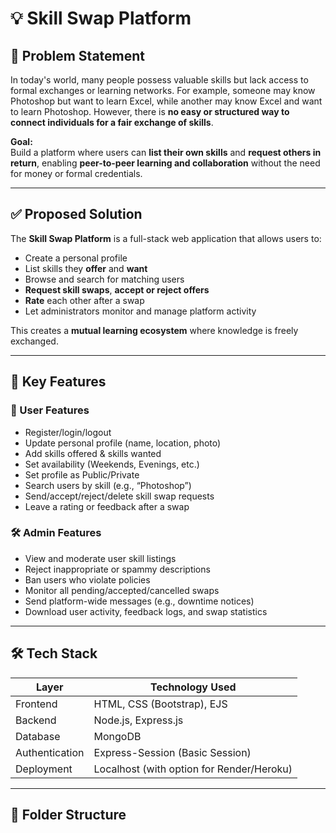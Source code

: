# 💡 Skill Swap Platform

## 📌 Problem Statement

In today's world, many people possess valuable skills but lack access to formal exchanges or learning networks. For example, someone may know Photoshop but want to learn Excel, while another may know Excel and want to learn Photoshop. However, there is **no easy or structured way to connect individuals for a fair exchange of skills**.

**Goal:**  
Build a platform where users can **list their own skills** and **request others in return**, enabling **peer-to-peer learning and collaboration** without the need for money or formal credentials.

---

## ✅ Proposed Solution

The **Skill Swap Platform** is a full-stack web application that allows users to:

- Create a personal profile
- List skills they **offer** and **want**
- Browse and search for matching users
- **Request skill swaps**, **accept or reject offers**
- **Rate** each other after a swap
- Let administrators monitor and manage platform activity

This creates a **mutual learning ecosystem** where knowledge is freely exchanged.

---

## 🎯 Key Features

### 👤 User Features

- Register/login/logout
- Update personal profile (name, location, photo)
- Add skills offered & skills wanted
- Set availability (Weekends, Evenings, etc.)
- Set profile as Public/Private
- Search users by skill (e.g., “Photoshop”)
- Send/accept/reject/delete skill swap requests
- Leave a rating or feedback after a swap

### 🛠️ Admin Features

- View and moderate user skill listings
- Reject inappropriate or spammy descriptions
- Ban users who violate policies
- Monitor all pending/accepted/cancelled swaps
- Send platform-wide messages (e.g., downtime notices)
- Download user activity, feedback logs, and swap statistics

---

## 🛠️ Tech Stack

| Layer         | Technology Used                  |
|---------------|----------------------------------|
| Frontend      | HTML, CSS (Bootstrap), EJS       |
| Backend       | Node.js, Express.js              |
| Database      | MongoDB                          |
| Authentication| Express-Session (Basic Session)  |
| Deployment    | Localhost (with option for Render/Heroku) |

---

## 📂 Folder Structure

